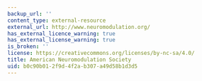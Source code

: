 ```yaml
---
backup_url: ''
content_type: external-resource
external_url: http://www.neuromodulation.org/
has_external_licence_warning: true
has_external_license_warning: true
is_broken: ''
license: https://creativecommons.org/licenses/by-nc-sa/4.0/
title: American Neuromodulation Society
uid: b0c90b01-2f9d-4f2a-b307-a49d58b1d3d5
---
```

